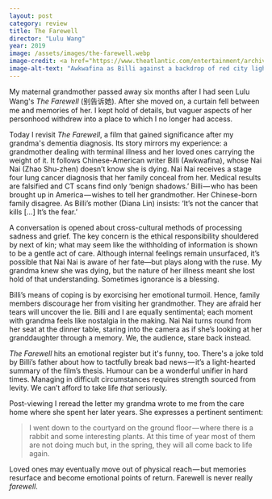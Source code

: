 ```yaml
---
layout: post
category: review
title: The Farewell
director: "Lulu Wang"
year: 2019
image: /assets/images/the-farewell.webp
image-credit: <a href="https://www.theatlantic.com/entertainment/archive/2019/07/farewell-lulu-wang-movie-review-awkwafina/593464/">A24</a>
image-alt-text: "Awkwafina as Billi against a backdrop of red city lights, her eyes gazing upwards."
---
```


My maternal grandmother passed away six months after I had seen Lulu Wang's _The Farewell_ (别告诉她). After she moved on, a curtain fell between me and memories of her. I kept hold of details, but vaguer aspects of her personhood withdrew into a place to which I no longer had access.

Today I revisit _The Farewell_, a film that gained significance after my grandma's dementia diagnosis. Its story mirrors my experience: a grandmother dealing with terminal illness and her loved ones carrying the weight of it. It follows Chinese-American writer Billi (Awkwafina), whose Nai Nai (Zhao Shu-zhen) doesn’t know she is dying. Nai Nai receives a stage four lung cancer diagnosis that her family conceal from her. Medical results are falsified and CT scans find only ‘benign shadows.’ Billi — who has been brought up in America — wishes to tell her grandmother. Her Chinese-born family disagree. As Billi’s mother (Diana Lin) insists: ‘It’s not the cancer that kills [...] It’s the fear.’

A conversation is opened about cross-cultural methods of processing sadness and grief. The key concern is the ethical responsibility shouldered by next of kin; what may seem like the withholding of information is shown to be a gentle act of care. Although internal feelings remain unsurfaced, it’s possible that Nai Nai is aware of her fate—but plays along with the ruse. My grandma knew she was dying, but the nature of her illness meant she lost hold of that understanding. Sometimes ignorance is a blessing.

Billi’s means of coping is by exorcising her emotional turmoil. Hence, family members discourage her from visiting her grandmother. They are afraid her tears will uncover the lie. Billi and I are equally sentimental; each moment with grandma feels like nostalgia in the making. Nai Nai turns round from her seat at the dinner table, staring into the camera as if she’s looking at her granddaughter through a memory. We, the audience, stare back instead.

_The Farewell_ hits an emotional register but it's funny, too. There's a joke told by Billi’s father about how to tactfully break bad news — it’s a light-hearted summary of the film’s thesis. Humour can be a wonderful unifier in hard times. Managing in difficult circumstances requires strength sourced from levity. We can’t afford to take life _that_ seriously.

Post-viewing I reread the letter my grandma wrote to me from the care home where she spent her later years. She expresses a pertinent sentiment:

> I went down to the courtyard on the ground floor — where there is a rabbit and some interesting plants. At this time of year most of them are not doing much but, in the spring, they will all come back to life again.

Loved ones may eventually move out of physical reach — but memories resurface and become emotional points of return. Farewell is never really _farewell_.
